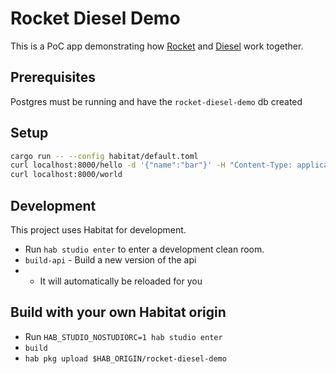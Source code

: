 # Rocket Diesel Demo

This is a PoC app demonstrating how [Rocket](rocket.rs) and [Diesel](diesel.rs) work together.

## Prerequisites
Postgres must be running and have the `rocket-diesel-demo` db created

## Setup

```bash
cargo run -- --config habitat/default.toml
curl localhost:8000/hello -d '{"name":"bar"}' -H "Content-Type: application/json"
curl localhost:8000/world
```

## Development

This project uses Habitat for development. 

* Run `hab studio enter` to enter a development clean room.
* `build-api` - Build a new version of the api
* * It will automatically be reloaded for you

## Build with your own Habitat origin

* Run `HAB_STUDIO_NOSTUDIORC=1 hab studio enter`
* `build`
* `hab pkg upload $HAB_ORIGIN/rocket-diesel-demo`
